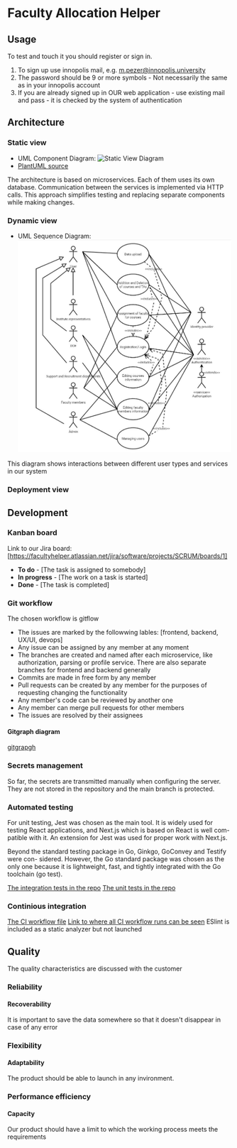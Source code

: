 # Faculty Allocation Helper



## Usage

To test and touch it you should register or sign in.
1) To sign up use innopolis mail, e.g. m.pezer@innopolis.university
2) The password should be 9 or more symbols - Not necessarily the same as in your innopolis account
3) If you are already signed up in OUR web application - use existing mail and pass - it is checked by the system of authentication

## Architecture

### Static view

- UML Component Diagram: ![Static View Diagram](docs/architecture/static-view/your-diagram.png)
- [PlantUML source](docs/architecture/static-view/StaticView.puml)

The architecture is based on microservices. Each of them uses its own database. Communication between the services is implemented via HTTP calls. This approach simplifies testing and replacing separate components while making changes.

### Dynamic view

- UML Sequence Diagram: ![Dynamic View Diagram](docs/architecture/dynamic-view/UserCaseDiagram.jpeg)

This diagram shows interactions between different user types and services in our system

### Deployment view

## Development

### Kanban board

Link to our Jira board: [https://facultyhelper.atlassian.net/jira/software/projects/SCRUM/boards/1]

- **To do** - [The task is assigned to somebody]
- **In progress** - [The work on a task is started]
- **Done** - [The task is completed]

### Git workflow

The chosen workflow is gitflow

- The issues are marked by the followwing lables: [frontend, backend, UX/UI, devops]
- Any issue can be assigned by any member at any moment
- The branches are created and named after each microservice, like authorization, parsing or profile service. There are also separate branches for frontend and backend generally
- Commits are made in free form by any member
-  Pull requests can be created by any member for the purposes of requesting changing the functionality
- Any member's code can be reviewed by another one
- Any member can merge pull requests for other members
- The issues are resolved by their assignees

#### Gitgraph diagram

[gitgrapgh](docs/development/git-workflow/gitgraph.png)

### Secrets management

So far, the secrets are transmitted manually when configuring the server. They are not stored in the repository and the main branch is protected.

### Automated testing

For unit testing, Jest was chosen as the main tool. It is widely
used for testing React applications, and Next.js which is based on React is well com-
patible with it. An extension for Jest was used for proper work with Next.js.

Beyond the standard testing package in Go, Ginkgo, GoConvey and Testify were con-
sidered. However, the Go standard package was chosen as the only one because it is
lightweight, fast, and tightly integrated with the Go toolchain (go test).

[The integration tests in the repo](FAH-auth-service/tests/integration)
[The unit tests in the repo](fah-frontend/__test__)

### Continious integration

[The CI workflow file](fah-frontend/.gitlab-ci.yml)
[Link to where all CI workflow runs can be seen](https://gitlab.pg.innopolis.university/f.markin/fah/-/pipelines)
ESlint is included as a static analyzer but not launched

## Quality

The quality characteristics are discussed with the customer

### Reliability

#### Recoverability

It is important to save the data somewhere so that it doesn't disappear in case of any error
### Flexibility

#### Adaptability

The product should be able to launch in any invironment.

### Performance efficiency

#### Capacity

Our product should have a limit to which the working process meets the requirements
